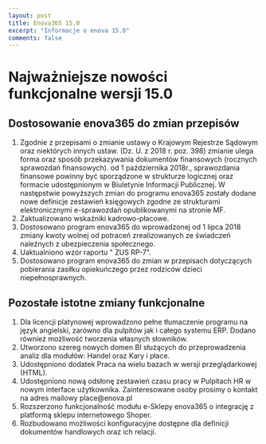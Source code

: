 ```yaml
---
layout: post
title: Enova365 15.0
excerpt: "Informacje o enova 15.0"
comments: false
---
```

<h1> Najważniejsze nowości funkcjonalne wersji 15.0</h1>

## Dostosowanie enova365 do zmian przepisów
<ol>
  <li>Zgodnie z przepisami o zmianie ustawy o Krajowym Rejestrze Sądowym oraz niektórych innych ustaw. (Dz. U. z 2018 r. poz. 398) zmianie ulega forma oraz sposób przekazywania dokumentów finansowych (rocznych sprawozdań finansowych). od 1 października 2018r., sprawozdania finansowe powinny być sporządzone w strukturze logicznej oraz formacie udostępnionym w Biuletynie Informacji Publicznej. W następstwie powyższych zmian do programu enova365 zostały dodane nowe definicje zestawień księgowych zgodne ze strukturami elektronicznymi e-sprawozdań opublikowanymi na stronie MF.</li>
  <li>Zaktualizowano wskaźniki kadrowo-płacowe.</li>
  <li>Dostosowano program enova365 do wprowadzonej od 1 lipca 2018 zmiany kwoty wolnej od potraceń zrealizowanych ze świadczeń należnych z ubezpieczenia społecznego.</li>
  <li>Uaktualniono wzór raportu " ZUS RP-7".</li>
  <li>Dostosowano program enova365 do zmian w przepisach dotyczących pobierania zasiłku opiekuńczego przez rodziców dzieci niepełnosprawnych.</li>
</ol>

## Pozostałe istotne zmiany funkcjonalne
<ol>
  <li>Dla licencji platynowej wprowadzono pełne tłumaczenie programu na język angielski, zarówno dla pulpitów jak i całego systemu ERP. Dodano również możliwość tworzenia własnych słowników.</li>
  <li>Utworzono szereg nowych domen BI służących do przeprowadzenia analiz dla modułów: Handel oraz Kary i płace.</li>
  <li>Udostępniono dodatek Praca na wielu bazach w wersji przeglądarkowej (HTML).</li>
  <li>Udostępniono nową odsłonę zestawień czasu pracy w Pulpitach HR w nowym interface użytkownika. Zainteresowane osoby prosimy o kontakt na adres mailowy place@enova.pl</li>
  <li>Rozszerzono funkcjonalność modułu e-Sklepy enova365 o integrację z platformą sklepu internetowego Shoper.</li>
  <li>Rozbudowano możliwości konfiguracyjne dostępne dla definicji dokumentów handlowych oraz ich relacji.</li>
</ol>
